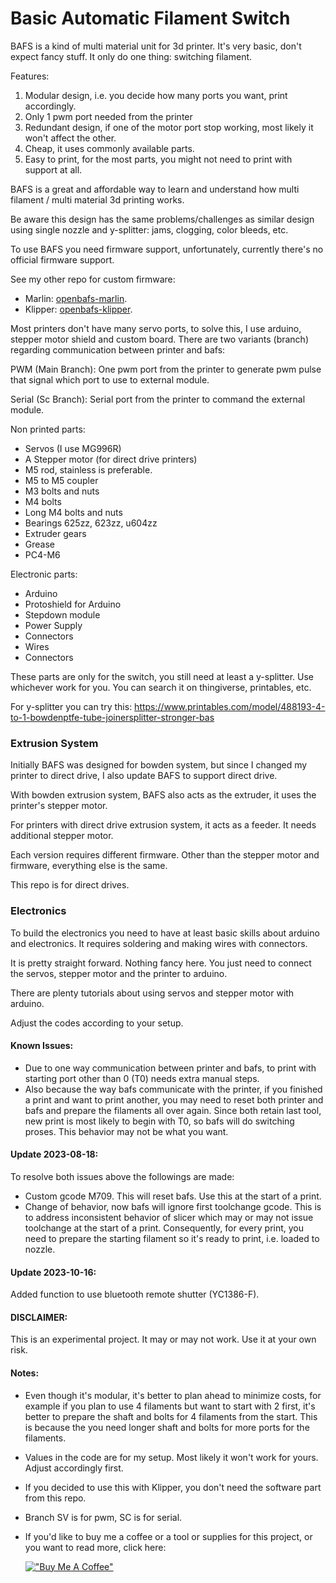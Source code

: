# Basic Automatic Filament Switch

BAFS is a kind of multi material unit for 3d printer. It's very basic, don't expect fancy stuff. It only do one thing: switching filament.

Features:

1. Modular design, i.e. you decide how many ports you want, print accordingly.
2. Only 1 pwm port needed from the printer
3. Redundant design, if one of the motor port stop working, most likely it won't affect the other.
4. Cheap, it uses commonly available parts.
5. Easy to print, for the most parts, you might not need to print with support at all.

BAFS is a great and affordable way to learn and understand how multi filament / multi material 3d printing works.

Be aware this design has the same problems/challenges as similar design using single nozzle and y-splitter: jams, clogging, color bleeds, etc.

To use BAFS you need firmware support, unfortunately, currently there's no official firmware support.

See my other repo for custom firmware:
* Marlin: [openbafs-marlin](https://github.com/yonitjio/openbafs-marlin).
* Klipper: [openbafs-klipper](https://github.com/yonitjio/openbafs-klipper).

Most printers don't have many servo ports, to solve this, I use arduino, stepper motor shield and custom board. There are two variants (branch) regarding communication between printer and bafs:

PWM (Main Branch):
One pwm port from the printer to generate pwm pulse that signal which port to use to external module.

Serial (Sc Branch):
Serial port from the printer to command the external module.

Non printed parts:

- Servos (I use MG996R)
- A Stepper motor (for direct drive printers)
- M5 rod, stainless is preferable.
- M5 to M5 coupler
- M3 bolts and nuts
- M4 bolts
- Long M4 bolts and nuts
- Bearings 625zz, 623zz, u604zz
- Extruder gears
- Grease
- PC4-M6

Electronic parts:

- Arduino
- Protoshield for Arduino
- Stepdown module
- Power Supply
- Connectors
- Wires
- Connectors

These parts are only for the switch, you still need at least a y-splitter. Use whichever work for you. You can search it on thingiverse, printables, etc.

For y-splitter you can try this:
https://www.printables.com/model/488193-4-to-1-bowdenptfe-tube-joinersplitter-stronger-bas

### Extrusion System
Initially BAFS was designed for bowden system, but since I changed my printer to direct drive, I also update BAFS to support direct drive.

With bowden extrusion system, BAFS also acts as the extruder, it uses the printer's stepper motor.

For printers with direct drive extrusion system, it acts as a feeder. It needs additional stepper motor.

Each version requires different firmware. Other than the stepper motor and firmware, everything else is the same.

This repo is for direct drives.

### Electronics
To build the electronics you need to have at least basic skills about arduino and electronics. It requires soldering and making wires with connectors.

It is pretty straight forward. Nothing fancy here. You just need to connect the servos, stepper motor and the printer to arduino.

There are plenty tutorials about using servos and stepper motor with arduino.

Adjust the codes according to your setup.

#### Known Issues:
- Due to one way communication between printer and bafs, to print with starting port other than 0 (T0) needs extra manual steps.
- Also because the way bafs communicate with the printer, if you finished a print and want to print another, you may need to reset both printer and bafs and prepare the filaments all over again. Since both retain last tool, new print is most likely to begin with T0, so bafs will do switching proses. This behavior may not be what you want.

#### Update 2023-08-18:
To resolve both issues above the followings are made:
- Custom gcode M709. This will reset bafs. Use this at the start of a print.
- Change of behavior, now bafs will ignore first toolchange gcode. This is to address inconsistent behavior of slicer which may or may not issue toolchange at the start of a print. Consequently, for every print, you need to prepare the starting filament so it's ready to print, i.e. loaded to nozzle.

#### Update 2023-10-16:
Added function to use bluetooth remote shutter (YC1386-F).

#### DISCLAIMER:
This is an experimental project. It may or may not work. Use it at your own risk.

#### Notes:
- Even though it's modular, it's better to plan ahead to minimize costs, for example if you plan to use 4 filaments but want to start with 2 first, it's better to prepare the shaft and bolts for 4 filaments from the start. This is because the you need longer shaft and bolts for more ports for the filaments.
- Values in the code are for my setup. Most likely it won't work for yours. Adjust accordingly first.
- If you decided to use this with Klipper, you don't need the software part from this repo.
- Branch SV is for pwm, SC is for serial.
- If you'd like to buy me a coffee or a tool or supplies for this project, or you want to read more, click here:

  [!["Buy Me A Coffee"](https://www.buymeacoffee.com/assets/img/custom_images/orange_img.png)](https://www.buymeacoffee.com/yonitjio)